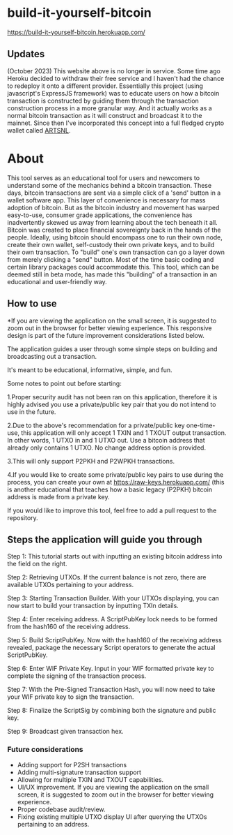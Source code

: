 # build-it-yourself-bitcoin
 https://build-it-yourself-bitcoin.herokuapp.com/

## Updates

(October 2023) This website above is no longer in service. Some time ago Heroku decided to withdraw their free service and I haven't had the chance to redeploy it onto a different provider. Essentially this project (using javascript's ExpressJS framework) was to educate users on how a bitcoin transaction is constructed by guiding them through the transaction construction process in a more granular way. And it actually works as a normal bitcoin transaction as it will construct and broadcast it to the mainnet. Since then I've incorporated this concept into a full fledged crypto wallet called [ARTSNL](https://github.com/ECBSJ/ARTSNL).

<h1>About</h1>

This tool serves as an educational tool for users and newcomers to understand some of the mechanics behind a bitcoin transaction. These days, bitcoin transactions are sent via a simple click of a 'send' button in a wallet software app. This layer of convenience is necessary for mass adoption of bitcoin. But as the bitcoin industry and movement has warped easy-to-use, consumer grade applications, the convenience has inadvertently skewed us away from learning about the tech beneath it all. Bitcoin was created to place financial sovereignty back in the hands of the people. Ideally, using bitcoin should encompass one to run their own node, create their own wallet, self-custody their own private keys, and to build their own transaction. To "build" one's own transaction can go a layer down from merely clicking a "send" button. Most of the time basic coding and certain library packages could accommodate this. This tool, which can be deemed still in beta mode, has made this "building" of a transaction in an educational and user-friendly way.

<h2>How to use</h2>

*If you are viewing the application on the small screen, it is suggested to zoom out in the browser for better viewing experience. This responsive design is part of the future improvement considerations listed below.

The application guides a user through some simple steps on building and broadcasting out a transaction. 

It's meant to be educational, informative, simple, and fun. 

Some notes to point out before starting:

1.Proper security audit has not been ran on this application, therefore it is highly advised you use a private/public key pair that you do not intend to use in the future.

2.Due to the above's recommendation for a private/public key one-time-use, this application will only accept 1 TXIN and 1 TXOUT output transaction. In other words, 1 UTXO in and 1 UTXO out. Use a bitcoin address that already only contains 1 UTXO. No change address option is provided. 

3.This will only support P2PKH and P2WPKH transactions. 

4.If you would like to create some private/public key pairs to use during the process, you can create your own at https://raw-keys.herokuapp.com/ (this is another educational that teaches how a basic legacy (P2PKH) bitcoin address is made from a private key. 

If you would like to improve this tool, feel free to add a pull request to the repository.

<h2>Steps the application will guide you through</h2>

Step 1: This tutorial starts out with inputting an existing bitcoin address into the field on the right.

Step 2: Retrieving UTXOs. If the current balance is not zero, there are available UTXOs pertaining to your address.

Step 3: Starting Transaction Builder. With your UTXOs displaying, you can now start to build your transaction by inputting TXIn details.

Step 4: Enter receiving address. A ScriptPubKey lock needs to be formed from the hash160 of the receiving address.

Step 5: Build ScriptPubKey. Now with the hash160 of the receiving address revealed, package the necessary Script operators to generate the actual ScriptPubKey.

Step 6: Enter WIF Private Key. Input in your WIF formatted private key to complete the signing of the transaction process.

Step 7: With the Pre-Signed Transaction Hash, you will now need to take your WIF private key to sign the transaction.

Step 8: Finalize the ScriptSig by combining both the signature and public key. 

Step 9: Broadcast given transaction hex.

<h3>Future considerations</h3>

- Adding support for P2SH transactions
- Adding multi-signature transaction support
- Allowing for multiple TXIN and TXOUT capabilities.
- UI/UX improvement. If you are viewing the application on the small screen, it is suggested to zoom out in the browser for better viewing experience.
- Proper codebase audit/review.
- Fixing existing multiple UTXO display UI after querying the UTXOs pertaining to an address.
